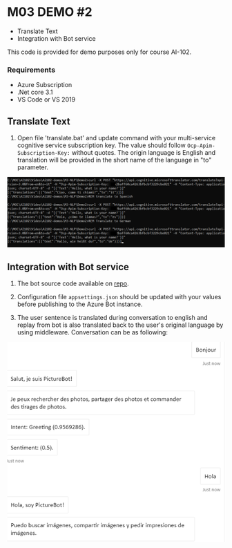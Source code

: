 # M03 DEMO #2

- Translate Text
- Integration with Bot service

This code is provided for demo purposes only for course AI-102.

### Requirements
- Azure Subscription
- .Net core 3.1
- VS Code or VS 2019

## Translate Text

1. Open file 'translate.bat' and update command with your multi-service cognitive service subscription key. The value should follow `Ocp-Apim-Subscription-Key:` without quotes. The origin language is English and translation will be provided in the short name of the language in "to" parameter.

![translation](translated.png)


## Integration with Bot service

1. The bot source code available on [repo](https://github.com/true-while/ai100-demo-bot). 

1. Configuration file `appsettings.json` should be updated with your values before publishing to the Azure Bot instance. 

1. The user sentence is translated during conversation to english and replay from bot is also translated back to the user's original language by using middleware. Conversation can be as following: 

![translation](bot-translation.png)

